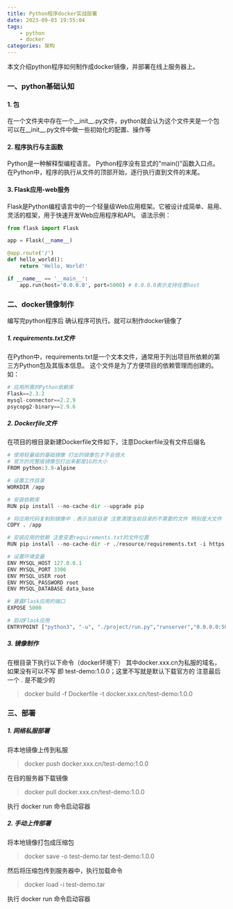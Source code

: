 ```yaml
---
title: Python程序docker实战部署
date: 2023-09-03 19:55:04
tags:
    - python
    - docker
categories: 架构
---
```


本文介绍python程序如何制作成docker镜像，并部署在线上服务器上。
### 一、python基础认知
#### 1. 包
在一个文件夹中存在一个__init__.py文件，python就会认为这个文件夹是一个包
可以在__init__.py文件中做一些初始化的配置、操作等
#### 2. 程序执行与主函数
Python是一种解释型编程语言。
Python程序没有显式的"main()"函数入口点。
在Python中，程序的执行从文件的顶部开始，逐行执行直到文件的末尾。
#### 3. Flask应用-web服务
Flask是Python编程语言中的一个轻量级Web应用框架。它被设计成简单、易用、灵活的框架，用于快速开发Web应用程序和API。
语法示例：
```python
from flask import Flask

app = Flask(__name__)

@app.route('/')
def hello_world():
    return 'Hello, World!'

if __name__ == '__main__':
    app.run(host='0.0.0.0', port=5000) # 0.0.0.0表示支持任意host

```
### 二、docker镜像制作
编写完python程序后 确认程序可执行。就可以制作docker镜像了
##### 1. requirements.txt文件
在Python中，requirements.txt是一个文本文件，通常用于列出项目所依赖的第三方Python包及其版本信息。
这个文件是为了方便项目的依赖管理而创建的。如：
```python
# 应用所需的Python依赖库
Flask==2.3.2
mysql-connector==2.2.9
psycopg2-binary==2.9.6
```
##### 2. Dockerfile文件
在项目的根目录新建Dockerfile文件如下，注意Dockerfile没有文件后缀名
```python
# 使用轻量级的基础镜像 打出的镜像包才不会很大
# 官方的完整版镜像包打出来都是1G的大小
FROM python:3.9-alpine

# 设置工作目录
WORKDIR /app

# 安装依赖库
RUN pip install --no-cache-dir --upgrade pip

# 将应用代码复制到镜像中 .表示当前目录 注意清理当前目录的不需要的文件 特别是大文件
COPY . /app

# 安装应用的依赖 注意变更requirements.txt的文件位置
RUN pip install --no-cache-dir -r ./resource/requirements.txt -i https://pypi.tuna.tsinghua.edu.cn/simple

# 设置环境变量
ENV MYSQL_HOST 127.0.0.1
ENV MYSQL_PORT 3306
ENV MYSQL_USER root
ENV MYSQL_PASSWORD root
ENV MYSQL_DATABASE data_base

# 暴露Flask应用的端口
EXPOSE 5000

# 启动Flask应用
ENTRYPOINT ["python3", "-u", "./project/run.py","runserver","0.0.0.0:5000", "--noreload"]
```

##### 3. 镜像制作
在根目录下执行以下命令（docker环境下）
其中docker.xxx.cn为私服的域名，如果没有可以不写 即 test-demo:1.0.0；这里不写就是默认下载官方的
注意最后一个 . 是不能少的 
>  docker build -f Dockerfile -t docker.xxx.cn/test-demo:1.0.0 

### 三、部署
##### 1. 网络私服部署
将本地镜像上传到私服
> docker push docker.xxx.cn/test-demo:1.0.0

在目的服务器下载镜像
> docker pull docker.xxx.cn/test-demo:1.0.0

执行 docker run 命令启动容器
##### 2. 手动上传部署
将本地镜像打包成压缩包
> docker save -o test-demo.tar test-demo:1.0.0

然后将压缩包传到服务器中，执行加载命令
> docker load -i test-demo.tar

执行 docker run 命令启动容器
